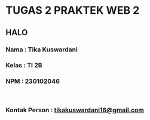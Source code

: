 # TUGAS 2 PRAKTEK WEB 2
## HALO
### Nama  : Tika Kuswardani
### Kelas  : TI 2B
### NPM    : 230102046


<br>

### Kontak Person  : tikakuswardani16@gmail.com
